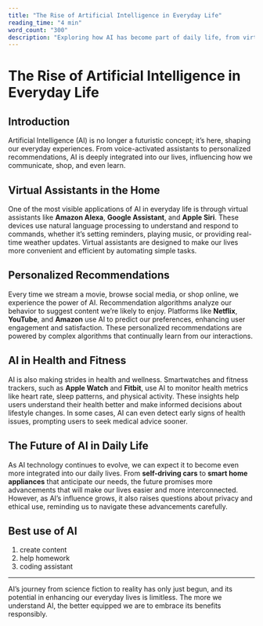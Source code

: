 ```yaml
---
title: "The Rise of Artificial Intelligence in Everyday Life"
reading_time: "4 min"
word_count: "300"
description: "Exploring how AI has become part of daily life, from virtual assistants to recommendation systems."
---
```


# The Rise of Artificial Intelligence in Everyday Life

## Introduction

Artificial Intelligence (AI) is no longer a futuristic concept; it’s here, shaping our everyday experiences. From voice-activated assistants to personalized recommendations, AI is deeply integrated into our lives, influencing how we communicate, shop, and even learn.

## Virtual Assistants in the Home

One of the most visible applications of AI in everyday life is through virtual assistants like **Amazon Alexa**, **Google Assistant**, and **Apple Siri**. These devices use natural language processing to understand and respond to commands, whether it’s setting reminders, playing music, or providing real-time weather updates. Virtual assistants are designed to make our lives more convenient and efficient by automating simple tasks.

## Personalized Recommendations

Every time we stream a movie, browse social media, or shop online, we experience the power of AI. Recommendation algorithms analyze our behavior to suggest content we’re likely to enjoy. Platforms like **Netflix**, **YouTube**, and **Amazon** use AI to predict our preferences, enhancing user engagement and satisfaction. These personalized recommendations are powered by complex algorithms that continually learn from our interactions.

## AI in Health and Fitness

AI is also making strides in health and wellness. Smartwatches and fitness trackers, such as **Apple Watch** and **Fitbit**, use AI to monitor health metrics like heart rate, sleep patterns, and physical activity. These insights help users understand their health better and make informed decisions about lifestyle changes. In some cases, AI can even detect early signs of health issues, prompting users to seek medical advice sooner.

## The Future of AI in Daily Life

As AI technology continues to evolve, we can expect it to become even more integrated into our daily lives. From **self-driving cars** to **smart home appliances** that anticipate our needs, the future promises more advancements that will make our lives easier and more interconnected. However, as AI’s influence grows, it also raises questions about privacy and ethical use, reminding us to navigate these advancements carefully.

## Best use of AI

1. create content
2. help homework
3. coding assistant

---

AI’s journey from science fiction to reality has only just begun, and its potential in enhancing our everyday lives is limitless. The more we understand AI, the better equipped we are to embrace its benefits responsibly.
